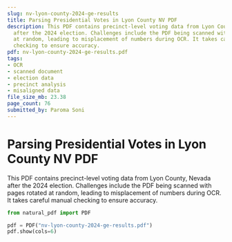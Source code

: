 ```yaml
---
slug: nv-lyon-county-2024-ge-results
title: Parsing Presidential Votes in Lyon County NV PDF
description: This PDF contains precinct-level voting data from Lyon County, Nevada
  after the 2024 election. Challenges include the PDF being scanned with pages rotated
  at random, leading to misplacement of numbers during OCR. It takes careful manual
  checking to ensure accuracy.
pdf: nv-lyon-county-2024-ge-results.pdf
tags:
- OCR
- scanned document
- election data
- precinct analysis
- misaligned data
file_size_mb: 23.38
page_count: 76
submitted_by: Paroma Soni
---
```

# Parsing Presidential Votes in Lyon County NV PDF

This PDF contains precinct-level voting data from Lyon County, Nevada after the 2024 election. Challenges include the PDF being scanned with pages rotated at random, leading to misplacement of numbers during OCR. It takes careful manual checking to ensure accuracy.

```python
from natural_pdf import PDF

pdf = PDF("nv-lyon-county-2024-ge-results.pdf")
pdf.show(cols=6)
```